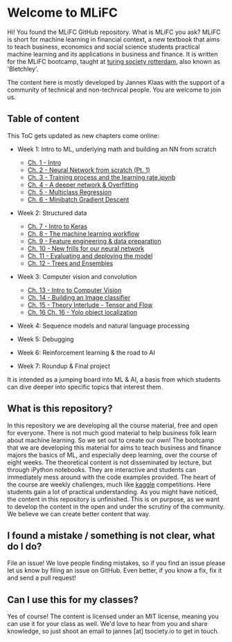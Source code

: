 # Welcome to MLiFC
Hi! You found the MLiFC GitHub repository. What is MLiFC you ask?
MLiFC is short for machine learning in financial context, a new textbook that aims to teach business, economics and social science students practical machine learning and its applications in business and finance. It is written for the MLiFC bootcamp, taught at [turing society rotterdam](http://tsociety.io/), also known as 'Bletchley'. 

The content here is mostly developed by Jannes Klaas with the support of a community of technical and non-technical people. You are welcome to join us.

## Table of content
This ToC gets updated as new chapters come online:

- Week 1: Intro to ML, underlying math and building an NN from scratch
  - [Ch. 1 - Intro](http://nbviewer.jupyter.org/github/JannesKlaas/MLiFC/blob/master/Week%201/Ch.%201%20-%20Intro.ipynb)
  - [Ch. 2 - Neural Network from scratch (Pt. 1)](http://nbviewer.jupyter.org/github/JannesKlaas/MLiFC/blob/master/Week%201/Ch.%202%20-%20Neural%20Network%20from%20scratch%20%28Pt.%201%29.ipynb)
  - [Ch. 3 - Training process and the learning rate.ipynb](http://nbviewer.jupyter.org/github/JannesKlaas/MLiFC/blob/master/Week%201/Ch.%203%20-%20Training%20process%20and%20the%20learning%20rate.ipynb)
  - [Ch. 4 - A deeper network & Overfitting](http://nbviewer.jupyter.org/github/JannesKlaas/MLiFC/blob/master/Week%201/Ch.%204%20-%20A%20deeper%20network%20%26%20Overfitting.ipynb)
  - [Ch. 5 - Multiclass Regression](http://nbviewer.jupyter.org/github/JannesKlaas/MLiFC/blob/master/Week%201/Ch.%205%20-%20Multiclass%20Regression.ipynb)
  - [Ch. 6 - Minibatch Gradient Descent](http://nbviewer.jupyter.org/github/JannesKlaas/MLiFC/blob/master/Week%201/Ch.%206%20-%20Minibatch%20Gradient%20Descent.ipynb)
  
- Week 2: Structured data
  - [Ch. 7 - Intro to Keras](http://nbviewer.jupyter.org/github/JannesKlaas/MLiFC/blob/master/Week%202/Ch.%207%20-%20Intro%20to%20Keras.ipynb)
  - [Ch. 8 - The machine learning workflow](http://nbviewer.jupyter.org/github/JannesKlaas/MLiFC/blob/master/Week%202/Ch.%208%20-%20The%20machine%20learning%20workflow.ipynb)
  - [Ch. 9 - Feature engineering & data preparation](http://nbviewer.jupyter.org/github/JannesKlaas/MLiFC/blob/master/Week%202/Ch.%209%20-%20Feature%20engineering%20%26%20data%20preparation.ipynb)
  - [Ch. 10 - New frills for our neural network](http://nbviewer.jupyter.org/github/JannesKlaas/MLiFC/blob/master/Week%202/Ch.%2010%20-%20New%20frills%20for%20our%20neural%20network.ipynb)
  - [Ch. 11 - Evaluating and deploying the model](http://nbviewer.jupyter.org/github/JannesKlaas/MLiFC/blob/master/Week%202/Ch.%2011%20-%20Evaluating%20and%20deploying%20the%20model.ipynb)
  - [Ch. 12 - Trees and Ensembles](http://nbviewer.jupyter.org/github/JannesKlaas/MLiFC/blob/master/Week%202/Ch.%2012%20-%20Trees%20and%20Ensembles.ipynb)
- Week 3: Computer vision and convolution
  - [Ch. 13 - Intro to Computer Vision](http://nbviewer.jupyter.org/github/JannesKlaas/MLiFC/blob/master/Week%203/Ch.%2013%20-%20Intro%20to%20Computer%20Vision.ipynb)
  - [Ch. 14 - Building an Image classifier](http://nbviewer.jupyter.org/github/JannesKlaas/MLiFC/blob/master/Week%203/Ch.%2014%20-%20Building%20an%20Image%20classifier.ipynb)
  - [Ch. 15 - Theory Interlude - Tensor and Flow](http://nbviewer.jupyter.org/github/JannesKlaas/MLiFC/blob/master/Week%203/Ch.%2015%20-%20Theory%20Interlude%20-%20Tensor%20and%20Flow.ipynb)
  - [Ch. 16 Ch. 16 - Yolo object localization](http://nbviewer.jupyter.org/github/JannesKlaas/MLiFC/blob/master/Week%203/Ch.%2016%20-%20Yolo%20object%20localization.ipynb)
- Week 4: Sequence models and natural language processing
- Week 5: Debugging
- Week 6: Reinforcement learning & the road to AI
- Week 7: Roundup & Final project

It is intended as a jumping board into ML & AI, a basis from which students can dive deeper into specific topics that interest them.

## What is this repository?
In this repository we are developing all the course material, free and open for everyone. There is not much good material to help business folk learn about machine learning. So we set out to create our own!
The bootcamp that we are developing this material for aims to teach business and finance majors the basics of ML, and especially deep learning, over the course of eight weeks. The theoretical content is not disseminated by lecture, but through iPython notebooks. They are interactive and students can immediately mess around with the code examples provided. 
The heart of the course are weekly challenges, much like [kaggle](https://kaggle.com) competitions. Here students gain a lot of practical understanding.
As you might have noticed, the content in this repository is unfinished. This is on purpose, as we want to develop the content in the open and under the scrutiny of the community. We believe we can create better content that way.

## I found a mistake / something is not clear, what do I do?
File an issue! We love people finding mistakes, so if you find an issue please let us know by filing an issue on GitHub. Even better, if you know a fix, fix it and send a pull request!

## Can I use this for my classes?
Yes of course! The content is licensed under an MIT license, meaning you can use it for your class as well. We'd love to hear from you and share knowledge, so just shoot an email to jannes [at] tsociety.io to get in touch.